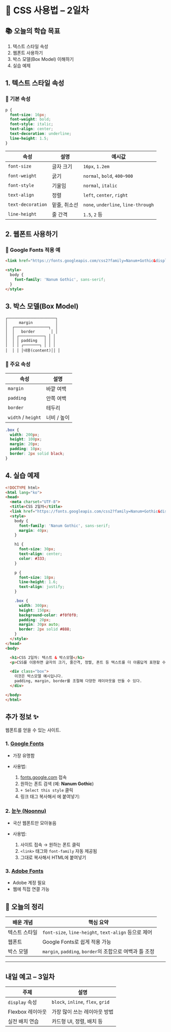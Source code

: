 # 🎨 CSS 사용법 – 2일차  

## 📚 오늘의 학습 목표  
1. 텍스트 스타일 속성  
2. 웹폰트 사용하기  
3. 박스 모델(Box Model) 이해하기  
4. 실습 예제


## 1. 텍스트 스타일 속성

### 📌 기본 속성

```css
p {
  font-size: 16px;
  font-weight: bold;
  font-style: italic;
  text-align: center;
  text-decoration: underline;
  line-height: 1.5;
}
```

| 속성 | 설명 | 예시값 |
|------|------|--------|
| `font-size` | 글자 크기 | `16px`, `1.2em` |
| `font-weight` | 굵기 | `normal`, `bold`, `400~900` |
| `font-style` | 기울임 | `normal`, `italic` |
| `text-align` | 정렬 | `left`, `center`, `right` |
| `text-decoration` | 밑줄, 취소선 | `none`, `underline`, `line-through` |
| `line-height` | 줄 간격 | `1.5`, `2` 등 |


## 2. 웹폰트 사용하기

### 📌 Google Fonts 적용 예

```html
<link href="https://fonts.googleapis.com/css2?family=Nanum+Gothic&display=swap" rel="stylesheet">

<style>
  body {
    font-family: 'Nanum Gothic', sans-serif;
  }
</style>
```


## 3. 박스 모델(Box Model)

```
┌─────────────────────┐
│     margin          │
│  ┌───────────────┐  │
│  │   border       │ │
│  │ ┌───────────┐ │ │
│  │ │ padding   │ │ │
│  │ │ ┌───────┐ │ │ │
│  │ │ │내용(content)││ │
```

### 📌 주요 속성

| 속성 | 설명 |
|------|------|
| `margin` | 바깥 여백 |
| `padding` | 안쪽 여백 |
| `border` | 테두리 |
| `width` / `height` | 너비 / 높이 |

```css
.box {
  width: 200px;
  height: 100px;
  margin: 20px;
  padding: 10px;
  border: 2px solid black;
}
```


## 4. 실습 예제

```html
<!DOCTYPE html>
<html lang="ko">
<head>
  <meta charset="UTF-8">
  <title>CSS 2일차</title>
  <link href="https://fonts.googleapis.com/css2?family=Nanum+Gothic&display=swap" rel="stylesheet">
  <style>
    body {
      font-family: 'Nanum Gothic', sans-serif;
      margin: 40px;
    }

    h1 {
      font-size: 30px;
      text-align: center;
      color: #333;
    }

    p {
      font-size: 18px;
      line-height: 1.6;
      text-align: justify;
    }

    .box {
      width: 300px;
      height: 150px;
      background-color: #f0f0f0;
      padding: 20px;
      margin: 30px auto;
      border: 2px solid #888;
    }
  </style>
</head>
<body>

  <h1>CSS 2일차: 텍스트 & 박스모델</h1>
  <p>CSS를 이용하면 글자의 크기, 줄간격, 정렬, 폰트 등 텍스트를 더 아름답게 표현할 수 있다.</p>

  <div class="box">
    이것은 박스모델 예시입니다.  
    padding, margin, border를 조절해 다양한 레이아웃을 만들 수 있다.
  </div>

</body>
</html>
```

## 추가 정보 ✨
웹폰트를 얻을 수 있는 사이트.
### 1. [Google Fonts](https://fonts.google.com/)
* 가장 유명함

* 사용법:
  1. [fonts.google.com](https://fonts.google.com/) 접속
  2. 원하는 폰트 검색 (예: **Nanum Gothic**)
  3. `+ Select this style` 클릭
  4. 링크 태그 복사해서 <head>에 붙여넣기:
### 2. [눈누 (Noonnu)](https://noonnu.cc/)
* 국산 웹폰트만 모아놓음

* 사용법:
  1. 사이트 접속 → 원하는 폰트 클릭
  2. `<link>` 태그와 `font-family` 자동 제공됨
  3. 그대로 복사해서 HTML에 붙여넣기


### 3. [Adobe Fonts](https://fonts.adobe.com/)
* Adobe 계정 필요
* 웹에 직접 연결 가능

## 🎯 오늘의 정리

| 배운 개념 | 핵심 요약 |
|-----------|-----------|
| 텍스트 스타일 | `font-size`, `line-height`, `text-align` 등으로 제어 |
| 웹폰트 | Google Fonts로 쉽게 적용 가능 |
| 박스 모델 | `margin`, `padding`, `border`의 조합으로 여백과 틀 조정 |

---

## 내일 예고 – 3일차

| 주제 | 설명 |
|------|------|
| `display` 속성 | `block`, `inline`, `flex`, `grid` |
| Flexbox 레이아웃 | 가장 많이 쓰는 레이아웃 방법 |
| 실전 배치 연습 | 카드형 UI, 정렬, 배치 등

